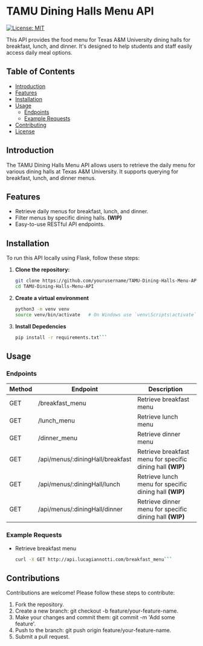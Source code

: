 # TAMU Dining Halls Menu API

[![License: MIT](https://img.shields.io/badge/License-MIT-yellow.svg)](https://opensource.org/licenses/MIT)

This API provides the food menu for Texas A&M University dining halls for breakfast, lunch, and dinner. It's designed to help students and staff easily access daily meal options.

## Table of Contents
- [Introduction](#introduction)
- [Features](#features)
- [Installation](#installation)
- [Usage](#usage)
  - [Endpoints](#endpoints)
  - [Example Requests](#example-requests)
- [Contributing](#contributing)
- [License](#license)

## Introduction
The TAMU Dining Halls Menu API allows users to retrieve the daily menu for various dining halls at Texas A&M University. It supports querying for breakfast, lunch, and dinner menus.

## Features
- Retrieve daily menus for breakfast, lunch, and dinner.
- Filter menus by specific dining halls. **(WIP)**
- Easy-to-use RESTful API endpoints.

## Installation
To run this API locally using Flask, follow these steps:

1. **Clone the repository:**
   ```bash
   git clone https://github.com/yourusername/TAMU-Dining-Halls-Menu-API.git
   cd TAMU-Dining-Halls-Menu-API
   ```
2. **Create a virtual environment**
   ```bash
   python3 -m venv venv
   source venv/bin/activate   # On Windows use `venv\Scripts\activate`
   ```
3. **Install Depedencies**
   ```bash
   pip install -r requirements.txt```

## Usage
### Endpoints
| Method | Endpoint                                 | Description                                      |
|--------|------------------------------------------|--------------------------------------------------|
| GET    | /breakfast_menu                | Retrieve breakfast menu                          |
| GET    | /lunch_menu                    | Retrieve lunch menu                              |
| GET    | /dinner_menu                   | Retrieve dinner menu                             |
| GET    | /api/menus/:diningHall/breakfast         | Retrieve breakfast menu for specific dining hall **(WIP)** |
| GET    | /api/menus/:diningHall/lunch             | Retrieve lunch menu for specific dining hall **(WIP)**     | 
| GET    | /api/menus/:diningHall/dinner            | Retrieve dinner menu for specific dining hall **(WIP)**    | 

### Example Requests
- Retrieve breakfast menu
  ```bash
  curl -X GET http://api.lucagiannotti.com/breakfast_menu```

## Contributions
Contributions are welcome! Please follow these steps to contribute:
1. Fork the repository.
2. Create a new branch: git checkout -b feature/your-feature-name.
3. Make your changes and commit them: git commit -m 'Add some feature'.
4. Push to the branch: git push origin feature/your-feature-name.
5. Submit a pull request.
